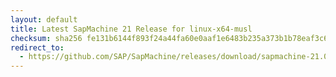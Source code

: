 ```yaml
---
layout: default
title: Latest SapMachine 21 Release for linux-x64-musl
checksum: sha256 fe131b6144f893f24a44fa60e0aaf1e6483b235a373b1b78eaf3c6d0ebc1caa6
redirect_to:
  - https://github.com/SAP/SapMachine/releases/download/sapmachine-21.0.3/sapmachine-jre-21.0.3_linux-x64-musl_bin.tar.gz
---
```

